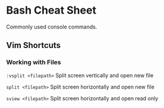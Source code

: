 # Bash Cheat Sheet
Commonly used console commands.

## Vim Shortcuts
### Working with Files
```:vsplit <filepath>```
Split screen vertically and open new file

```split <filepath>```
Split screen horizontally and open new file

```sview <filepath>```
Split screen horizontally and open read only



